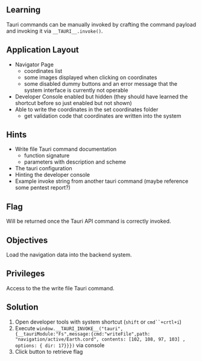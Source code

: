 ## Learning

Tauri commands can be manually invoked by crafting the command payload and invoking it via `__TAURI__.invoke()`.

## Application Layout

- Navigator Page
  - coordinates list
  - some images displayed when clicking on coordinates
  - some disabled dummy buttons and an error message that the system interface is currently not operable
- Developer Console enabled but hidden (they should have learned the shortcut before so just enabled but not shown)
- Able to write the coordinates in the set coordinates folder
  - get validation code that coordinates are written into the system

## Hints

- Write file Tauri command documentation
  - function signature
  - parameters with description and scheme
- The tauri configuration
- Hinting the developer console
- Example invoke string from another tauri command (maybe reference some pentest report?)

## Flag

Will be returned once the Tauri API command is correctly invoked.

## Objectives

Load the navigation data into the backend system.

## Privileges

Access to the the write file Tauri command.

## Solution

1. Open developer tools with system shortcut (`shift` or `cmd``+crtl+i`)
2. Execute `window.__TAURI_INVOKE__("tauri",{__tauriModule:"Fs",message:{cmd:"writeFile",path: "navigation/active/Earth.cord", contents: [102, 108, 97, 103] , options: { dir: 17}}})` via console
3. Click button to retrieve flag
